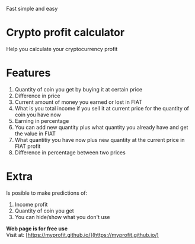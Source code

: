 Fast simple and easy
# Crypto profit calculator
Help you calculate your cryptocurrency profit

# Features
1.  Quantity of coin you get by buying it at certain price
2.  Difference in price
3.  Current amount of money you earned or lost in FIAT
4.  What is you total income if you sell it at current price for the quantity of coin you have now
5.  Earning in percentage
6.  You can add new quantity plus what quantity you already have and get the value in FIAT
7.  What quantitiy you have now plus new quantity at the current price in FIAT profit
8.  Difference in percentage between two prices

# Extra
Is posible to make predictions of:
1.  Income profit
2.  Quantity of coin you get
3.  You can hide/show what you don't use

<b>Web page is for free use</b><br>
Visit at: [https://myprofit.github.io/](https://myprofit.github.io/)
